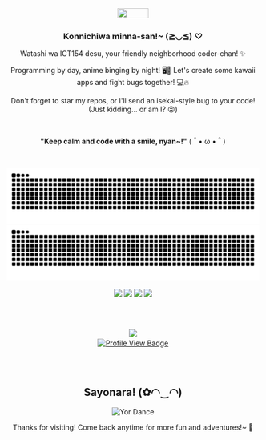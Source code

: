 <div align="center">

  <!-- Animated GIF -->
  <img height="35%" width="35%" src="https://media1.tenor.com/m/shXbhKNq0VgAAAAC/hiroi-kikuri-bocchi-the-rock.gif">

  <div align="center">
    <h3>Konnichiwa minna-san!~ (≧◡≦) ♡</h3>
    <p>Watashi wa ICT154 desu, your friendly neighborhood coder-chan! ✨</p>
    <p>Programming by day, anime binging by night! 🖥️🌙 Let's create some kawaii apps and fight bugs together! 💻🔥</p>
    <p>Don't forget to star my repos, or I'll send an isekai-style bug to your code! (Just kidding... or am I? 😜)</p>
    <br>
    <p><strong>"Keep calm and code with a smile, nyan~!"</strong> (＾• ω •＾)</p>
  </div>

  <br>

  <!-- GitHub Snake Contribution -->
  ![GitHub Contribution Grid Snake](https://raw.githubusercontent.com/ICT154/ICT154/output/only-svg/github-contribution-grid-snake-dark.svg#gh-dark-mode-only)
  ![GitHub Contribution Grid Snake](https://raw.githubusercontent.com/ICT154/ICT154/output/only-svg/github-contribution-grid-snake.svg#gh-light-mode-only)

  <!-- GitHub Stats Cards -->
  <img height="180em" src="https://github-readme-stats.vercel.app/api?username=ICT154&show_icons=true&count_private=true&theme=darcula&hide_border=true&hide=issues,contribs&bg_color=00000000">
  <img height="180em" src="https://github-readme-stats.vercel.app/api/top-langs/?username=ICT154&layout=compact&hide_border=true&theme=darcula&bg_color=00000000&langs_count=6">
  <img height="180em" src="https://github-readme-streak-stats.herokuapp.com?user=ICT154&theme=darcula&hide_border=true&background=FFFFFF00">

  <!-- Animated GIF -->
  <img width="30%" src="https://media1.tenor.com/m/yw3i6mtrm7UAAAAC/dungeon-meshi-marcille-donato.gif">

  <br><br>

  <!-- GitHub Trophies -->
  <img src="https://github-profile-trophy.vercel.app/?username=ICT154&theme=radical&no-frame=false&no-bg=true&margin-w=4">

  <!-- Profile View Counter & Badge -->
  <br>
  <a href="https://github.com/ICT154">
    <img src="https://komarev.com/ghpvc/?username=ICT154&style=for-the-badge&color=green" alt="Profile View Badge"/>
  </a>

  <br><br>
  
  <!-- Sayonara Section -->
  <div align="center">
    <h2>Sayonara! (✿◠‿◠)</h2>
      <!-- Animated GIF -->
      <img src="https://media1.tenor.com/m/RRt_U0xAzysAAAAC/yor-forger-yor-dance.gif" alt="Yor Dance">
    <p>Thanks for visiting! Come back anytime for more fun and adventures!~ 💖</p>
  </div>
</div>
